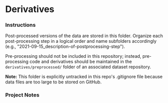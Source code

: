 # Derivatives

### Instructions
Post-processed versions of the data are stored in this folder. Organize each post-processing step in a logical order and name subfolders accordingly (e.g., "2021-09-15_description-of-postprocessing-step"). 

Pre-processing should not be included in this repository; instead, pre-processing code and derivatives should be maintained in the `derivatives/preprocessed/` folder of an associated dataset repository.

**Note:** This folder is explicitly untracked in this repo's .gitignore file because data files are too large to be stored on GitHub.


### Project Notes